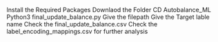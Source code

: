 Install the Required Packages
Downlaod the Folder
CD Autobalance_ML
Python3 final_update_balance.py
Give the filepath
Give the Target lable name
Check the final_update_balance.csv
Check the label_encoding_mappings.csv for further analysis
